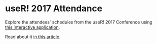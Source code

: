 # useR! 2017 Attendance

Explore the attendees' schedules from the useR! 2017 Conference using [this interactive application](https://daattali.com/shiny/user2017/).

Read about it [in this article](http://deanattali.com/blog/user2017/).
